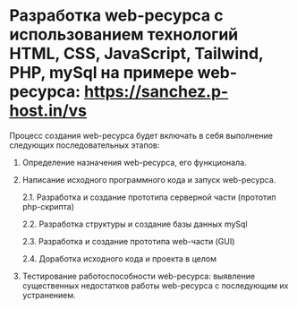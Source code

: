# Разработка web-ресурса с использованием технологий HTML, CSS, JavaScript, Tailwind, PHP, mySql на примере web-ресурса: https://sanchez.p-host.in/vs

Процесс создания web-ресурса будет включать в себя выполнение следующих последовательных этапов:

1. Определение назначения web-ресурса, его функционала.

2. Написание исходного программного кода и запуск web-ресурса.

   2.1. Разработка и создание прототипа серверной части (прототип php-скрипта)

   2.2. Разработка структуры и создание базы данных mySql

   2.3. Разработка и создание прототипа web-части (GUI)

   2.4. Доработка исходного кода и проекта в целом

3. Тестирование работоспособности web-ресурса: выявление существенных недостатков работы web-ресурса с последующим их устранением.
